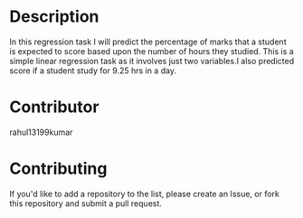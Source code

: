 # Description

In this regression task I will predict the percentage of marks that a student is expected to score based upon the number of hours they studied. This is a simple linear regression task as it involves just two variables.I also  predicted score if a student study for 9.25 hrs in a day.



# Contributor 

rahul13199kumar 


# Contributing

  If you'd like to add a repository to the list, please create an Issue, or fork this repository and submit a pull request.
